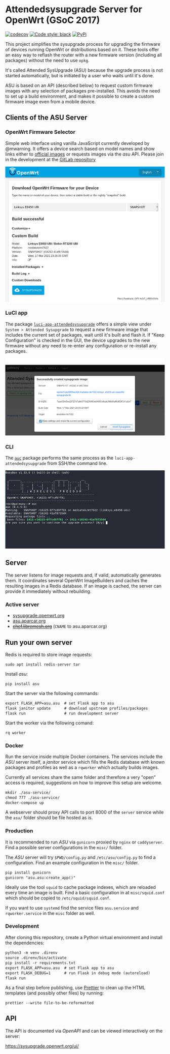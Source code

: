 # Attendedsysupgrade Server for OpenWrt (GSoC 2017)

[![codecov](https://codecov.io/gh/aparcar/asu/branch/master/graph/badge.svg)](https://codecov.io/gh/aparcar/asu)
[![Code style: black](https://img.shields.io/badge/code%20style-black-000000.svg)](https://github.com/psf/black)
[![PyPi](https://badge.fury.io/py/asu.svg)](https://badge.fury.io/py/asu)

This project simplifies the sysupgrade process for upgrading the firmware of devices running OpenWrt or distributions
based on it. These tools offer an easy way to reflash the router with a new firmware version (including all packages)
without the need to use `opkg`.

It's called Attended SysUpgrade (ASU) because the upgrade process is not started automatically, but is initiated by a
user who waits until it's done.

ASU is based on an API (described below) to request custom firmware images with any selection of packages pre-installed.
This avoids the need to set up a build environment, and makes it possible to create a custom firmware image even from a
mobile device.

## Clients of the ASU Server

### OpenWrt Firmware Selector

Simple web interface using vanilla JavaScript currently developed by @mwarning. It offers a device search based on model
names and show links either to
[official images](https://downloads.openwrt.org/) or requests images via the
_asu_ API. Please join in the development at
the [GitLab repository](https://gitlab.com/openwrt/web/firmware-selector-openwrt-org)

![ofs](misc/ofs.png)

### LuCI app

The package
[`luci-app-attendedsysupgrade`](https://github.com/openwrt/luci/tree/master/applications/luci-app-attendedsysupgrade)
offers a simple view under `System > Attended Sysupgrade` to request a new firmware image that includes the current set
of packages, wait until it's built and flash it. If "Keep Configuration" is checked in the GUI, the device upgrades to
the new firmware without any need to re-enter any configuration or re-install any packages.

![luci](misc/luci.png)

### CLI

The [`auc`](https://github.com/openwrt/packages/tree/master/utils/auc) package performs the same process as
the `luci-app-attendedsysupgrade` from SSH/the command line.

![auc](misc/auc.png)

## Server

The server listens for image requests and, if valid, automatically generates them. It coordinates several OpenWrt
ImageBuilders and caches the resulting images in a Redis database. If an image is cached, the server can provide it
immediately without rebuilding.

### Active server

- [sysupgrade.openwrt.org](https://sysupgrade.openwrt.org)
- [asu.aparcar.org](https://asu.aparcar.org)
- ~~[chef.libremesh.org](https://chef.libremesh.org)~~ (`CNAME` to asu.aparcar.org)

## Run your own server

Redis is required to store image requests:

    sudo apt install redis-server tar

Install _asu_:

    pip install asu

Start the server via the following commands:

    export FLASK_APP=asu.asu  # set Flask app to asu
    flask janitor update      # download upstream profiles/packages
    flask run                 # run development server

Start the worker via the following comand:

    rq worker

### Docker

Run the service inside multiple Docker containers. The services include the
_ASU_ server itself, a _janitor_ service which fills the Redis database with known packages and profiles as well as
a `rqworker` which actually builds images.

Currently all services share the same folder and therefore a very "open" access is required, suggestions on how to
improve this setup are welcome.

    mkdir ./asu-service/
    chmod 777 ./asu-service/
    docker-compose up

A webserver should proxy API calls to port 8000 of the `server` service while the `asu/` folder should be file hosted as
is.

### Production

It is recommended to run _ASU_ via `gunicorn` proxied by `nginx` or
`caddyserver`. Find a possible server configurations in the `misc/` folder.

The _ASU_ server will try `$PWD/config.py` and `/etc/asu/config.py` to find a configuration. Find an example
configuration in the `misc/` folder.

    pip install gunicorn
    gunicorn "asu.asu:create_app()"

Ideally use the tool `squid` to cache package indexes, which are reloaded every time an image is built. Find a basic
configuration in at `misc/squid.conf`
which should be copied to `/etc/squid/squid.conf`.

If you want to use `systemd` find the service files `asu.service` and
`rqworker.service` in the `misc` folder as well.

### Development

After cloning this repository, create a Python virtual environment and install the dependencies:

    python3 -m venv .direnv
    source .direnv/bin/activate
    pip install -r requirements.txt
    export FLASK_APP=asu.asu  # set Flask app to asu
    export FLASK_DEBUG=1      # run Flask in debug mode (autoreload)
    flask run

As a final step before publishing, use [Prettier](https://prettier.io) to clean up the HTML templates (and possibly
other files) by running:

    prettier --write file-to-be-reformatted

## API

The API is documented via _OpenAPI_ and can be viewed interactively on the server:

https://sysupgrade.openwrt.org/ui/
